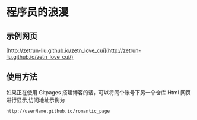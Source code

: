 # 程序员的浪漫

## 示例网页
[http://zetrun-liu.github.io/zetn_love_cui](http://zetrun-liu.github.io/zetn_love_cui/)

## 使用方法

如果正在使用 Gitpages 搭建博客的话，可以将同个账号下另一个仓库 Html 网页进行显示,访问地址示例为

`http://userName.github.io/romantic_page`

